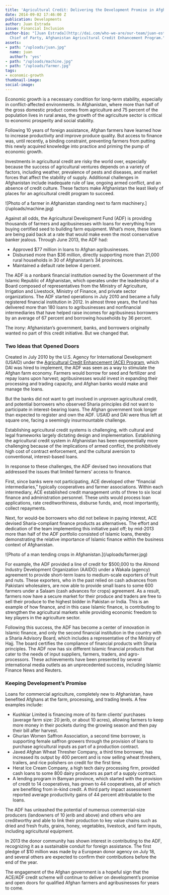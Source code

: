 ```yaml
---
title: 'Agricultural Credit: Delivering the Development Promise in Afghanistan'
date: 2014-09-02 17:46:00 Z
publication: Developments
author: Juan Estrada
issue: Financial Inclusion
author-bio: "[Juan Estrada](http://dai.com/who-we-are/our-team/juan-estrada) is the
  Chief of Party, Afghanistan Agricultural Credit Enhancement Program."
assets:
- path: "/uploads/juan.jpg"
  name: juan
  author?: 'yes'
- path: "/uploads/machine.jpg"
- path: "/uploads/farmer.jpg"
tags:
- economic-growth
thumbnail-image:
social-image:
---
```


<p>Economic growth is a necessary condition for long-term stability, especially in conflict-affected environments. In Afghanistan, where more than half of the gross domestic product comes from agriculture and 75 percent of the population lives in rural areas, the growth of the agriculture  sector is critical to economic prosperity and social stability.</p>



<p>Following 10 years of foreign assistance, Afghan farmers have learned how to increase productivity and improve produce quality. But access to finance was, until recently, a binding constraint, preventing farmers from putting this newly acquired knowledge into practice and priming the pump of economic growth.</p>
  <p>Investments in agricultural credit are risky the world over, especially because the success of agricultural ventures depends on a variety of factors, including weather, prevalence of pests and diseases, and market forces that affect the stability of supply. Additional challenges in Afghanistan include inadequate rule of law, ongoing armed conflict, and an absence of credit culture. These factors make Afghanistan the least likely of places for an agricultural credit program to succeed.</p>
  ![Photo of a farmer in Afghanistan standing next to farm machinery.](/uploads/machine.jpg) 
  <p>Against all odds, the Agricultural Development Fund (ADF) is providing thousands of farmers and agribusinesses with loans for everything from buying certified seed to building farm equipment. What’s more, these loans are being paid back at a rate that would make even the most conservative banker jealous. Through June 2013, the ADF had:</p>
  <ul>
    <li>Approved $77 million in loans to Afghan agribusinesses.</li>
    <li>Disbursed more than $36 million, directly supporting more than 21,000 rural households in 30 of Afghanistan’s 34 provinces.</li>
    <li>Maintained a default rate below 4 percent.</li>
  </ul>
  <p>The ADF is a nonbank financial institution owned by the Government of the Islamic Republic of Afghanistan, which operates under the leadership of a Board composed of representatives from the Ministry of Agriculture, Irrigation and Livestock, Ministry of Finance, and private sector organizations.  The ADF started operations in July 2010 and became a fully registered financial institution in 2012. In almost three years, the fund has delivered more than 180 loans to agribusinesses and nonfinancial intermediaries that have helped raise incomes for agribusiness borrowers by an average of 67 percent and borrowing households by 36 percent.</p>
  <p>The irony: Afghanistan’s government, banks, and borrowers originally wanted no part of this credit initiative. But we changed that.</p>
  <h3>Two Ideas that Opened Doors</h3>
  <p>Created in July 2010 by the U.S. Agency for International Development (USAID) under the <a href="http://dai.com/our-work/projects/afghanistan—agricultural-credit-enhancement-program-ace">Agricultural Credit Enhancement (ACE) Program</a>, which DAI was hired to implement, the ADF was seen as a way to stimulate the Afghan farm economy. Farmers would borrow for seed and fertilizer and repay loans upon harvest; agribusinesses would invest in expanding their processing and trading capacity, and Afghan banks would make and manage the loans.</p>
  <p>But the banks did not want to get involved in unproven agricultural credit, and potential borrowers who observed Sharia principles did not want to participate in interest-bearing loans. The Afghan government took longer than expected to register and own the ADF. USAID and DAI were thus left at square one, facing a seemingly insurmountable challenge.</p>
  <p>Establishing agricultural credit systems is challenging, with cultural and legal frameworks largely dictating design and implementation. Establishing the agricultural credit system in Afghanistan has been exponentially more challenging because of the implications of armed conflict, the prohibitively high cost of contract enforcement, and the cultural aversion to conventional, interest-based loans.</p>
  <p>In response to these challenges, the ADF devised two innovations that addressed the issues that limited farmers’ access to finance.</p>
  <p>First, since banks were not participating, ACE developed other “financial intermediaries,” typically cooperatives and farmer associations. Within each intermediary, ACE established credit management units of three to six local finance and administration personnel. These units would process loan applications, rate creditworthiness, disburse funds, and, most importantly, collect repayments.</p>
  <p>Next, for would-be borrowers who did not believe in paying interest, ACE devised Sharia-compliant finance products as alternatives. The effort and dedication of the team implementing this initiative paid off; by mid-2013 more than half of the ADF portfolio consisted of Islamic loans, thereby demonstrating the relative importance of Islamic finance within the business context of Afghanistan.</p>
  ![Photo of a man tending crops in Afghanistan.](/uploads/farmer.jpg) 
  <p>For example, the ADF provided a line of credit for $500,000 to the Almond Industry Development Organization (AAIDO) under a Wakala (agency) agreement to provide short-term loans to medium-scale exporters of fruit and nuts. These exporters, who in the past relied on cash advances from Pakistani wholesalers, are now able to provide small loans to some 600 farmers under a Salaam (cash advances for crops) agreement.  As a result, farmers now have a secure market for their produce and traders are free to sell their produce to the highest bidder in Pakistan or India. This is an example of how finance, and in this case Islamic finance, is contributing to strengthen the agricultural markets while providing economic freedom to key players in the agriculture sector.</p>
  <p>Following this success, the ADF has become a center of innovation in Islamic finance, and only the second financial institution in the country with a Sharia Advisory Board, which includes a representative of the Ministry of Hajj. The board certifies the compliance of financial products with Sharia principles. The ADF now has six different Islamic financial products that cater to the needs of input suppliers, farmers, traders, and agro-processors.  These achievements have been presented by several international media outlets as an unprecedented success, including Islamic Finance News and Reuters.</p>
  <h3>Keeping Development’s Promise</h3>
  <p>Loans for commercial agriculture, completely new to Afghanistan, have benefited Afghans at the farm, processing, and trading levels. A few examples include:</p>
  <ul>
  <li>Kushkiar Limited is financing more of its farm clients’ purchases (average farm size: 20 jerib, or about 10 acres), allowing farmers to keep more money in their pockets during the growing season and then pay their bill after harvest.</li>
  <li>Ghurian Women Saffron Association, a second time borrower, is supporting female saffron growers through the provision of loans to purchase agricultural inputs as part of a production contract.</li>
  <li>Javed Afghan Wheat Thresher Company, a third time borrower, has increased its output by 400 percent and is now selling wheat threshers, trailers, and rice polishers on credit for the first time.</li>
  <li>Herat Ice Cream Company, a high tech dairy processing firm, provided cash loans to some 800 dairy producers as part of a supply contract.</li>
  <li>A lending program in Bamyan province, which started with the provision of credit to 14 cooperatives, has grown to 44 cooperatives, all of which are benefiting from in-kind credit. A third party impact assessment reported  average productivity gains of 44 percent attributable to the loans.</li>
  </ul>
  <p>The ADF has unleashed the potential of numerous commercial-size producers (landowners of 10 jerib and above) and others who are creditworthy and able to link their production to key value chains such as dried and fresh fruits, grains, honey, vegetables, livestock,  and farm inputs, including agricultural equipment.</p>
  <p>In 2013 the donor community has shown interest in contributing to the ADF, recognizing it as a sustainable conduit for foreign assistance. The first pledge of $10 million was made by a European donor agency on July 18, and several others are expected to confirm their contributions before the end of the year. </p>
  <p>The engagement of the Afghan government is a hopeful sign that the ACE/ADF credit scheme will continue to deliver on development’s promise and open doors for qualified Afghan farmers and agribusinesses for years to come.</p>
